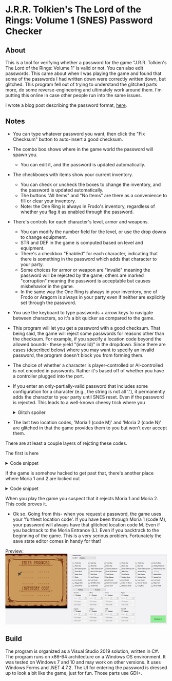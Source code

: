 # J.R.R. Tolkien's The Lord of the Rings: Volume 1 (SNES) Password Checker

## About
This is a tool for verifying whether a password for the game "J.R.R. Tolkien's The Lord of the Rings: Volume 1" is valid or not. You can also edit passwords. This came about when I was playing the game and found that some of the passwords I had written down were correctly written down, but glitched. This program fell out of trying to understand the glitched parts more, do some reverse-engineering and ultimately work around them. I'm putting this online in case other people run into the same issues.

I wrote a blog post describing the password format, [here](http://cml-a.com/content/2021/03/31/lord-of-the-rings-snes-password-format/).


## Notes
* You can type whatever password you want, then click the "Fix Checksum" button to auto-insert a good checksum.

* The combo box shows where in the game world the password will spawn you.
  * You can edit it, and the password is updated automatically.

* The checkboxes with items show your current inventory.
  * You can check or uncheck the boxes to change the inventory, and the password is updated automatically.
  * The buttons "All Items" and "No Items" are there as a convenience to fill or clear your inventory.
  * Note: the One Ring is always in Frodo's inventory, regardless of whether you flag it as enabled through the password.
  
* There's controls for each character's level, armor and weapons.
  * You can modify the number field for the level, or use the drop downs to change equipment.
  * STR and DEF in the game is computed based on level and equipment.
  * There's a checkbox "Enabled" for each character, indicating that there is something in the password which adds that character to your party.
  * Some choices for armor or weapon are "invalid" meaning the password will be rejected by the game; others are marked "corruption" meaning the password is acceptable but causes misbehavior in the game.
  * In the same way the One Ring is always in your inventory, one of Frodo or Aragorn is always in your party even if neither are explicitly set through the password.
  
* You use the keyboard to type passwords + arrow keys to navigate between characters, so it's a bit quicker as compared to the game.
  
* This program will let you get a password with a good checksum. That being said, the game will reject some passwords for reasons other than the checksum. For example, if you specify a location code beyond the allowed bounds- these yield "(invalid)" in the dropdown. Since there are cases (described below) where you may want to specify an invalid password, the program doesn't block you from forming them.

* The choice of whether a character is player-controlled or AI-controlled is not encoded in passwords. Rather it's based off of whether you have a controller plugged into the port.

* If you enter an only-partially-valid password that includes some configuration for a character (e.g., the string is not all '.'), it permanently adds the character to your party until SNES reset. Even if the password is rejected. This leads to a well-known cheesy trick where you <details> <summary>Glitch spoiler</summary>
can [enter a bad password](https://www.gamespot.com/j-r-r-tolkiens-the-lord-of-the-rings-volume-1/cheats/), press start and hear the "invalid password" noise, then delete it and start the game with all the Fellowship unlocked.
</details>
 
* The last two location codes, 'Moria 1 (code M)' and 'Moria 2 (code N)' are glitched in that the game provides them to you but won't ever accept them. 

There are at least a couple layers of rejcting these codes.

The first is here




<details>
<summary>Code snippet</summary>
<p>

```asm
// Function: ReadPasswordLocationCode()
// Precondition: location code is stored at $81:039C
// Postcondition: stores some location-specific information in 801CCB, 801CCD,	801CC9
//     This includes area numbers.
//     Earlygame areas are high-numbered area numbers. Late-game are low-numbered.
//     For example, Crossroads is 0x12A. Rivendell is 0x138. The Moria Entrance is 0xEF. Moria 1 is 0x51. And Moria 2 is 0x0C.

$81/CBEA B9 84 03    LDA $0384,y[$81:039C]   A:FFFF X:FFFF Y:0018 P:envmxdiZC	; Load location code. E.g., the password character 'M', which is 0xA
$81/CBED 29 1F 00    AND #$001F              A:000A X:FFFF Y:0018 P:envmxdizC
$81/CBF0 C9 0A 00    CMP #$000A              A:000A X:FFFF Y:0018 P:envmxdizC	; 										
$81/CBF3 90 02       BCC $02    [$CBF7]      A:000A X:FFFF Y:0018 P:envmxdiZC	; If the password character is equal or creater than 'M' (0xA), fall through 
                                                                              ; to LocationCodeTooHigh. Otherwise, goto LocationCodeOk.

LocationCodeTooHigh:
$81/CBF5 38          SEC                     A:000A X:FFFF Y:0018 P:envmxdiZC
$81/CBF6 6B          RTL                     A:000A X:FFFF Y:0018 P:envmxdiZC	; Bail

LocationCodeOk:
$81/CBF7 85 90       STA $90    [$00:0090]   A:0009 X:FFFF Y:0018 P:eNvmxdizc
$81/CBF9 A5 90       LDA $90    [$00:0090]   A:0009 X:FFFF Y:0018 P:eNvmxdizc
$81/CBFB 0A          ASL A                   A:0009 X:FFFF Y:0018 P:envmxdizc
$81/CBFC AA          TAX                     A:0012 X:FFFF Y:0018 P:envmxdizc

// Store the corresponding codes in the output
$81/CBFD BF 18 CC 81 LDA $81CC18,x[$81:CC2A] A:0012 X:0012 Y:0018 P:envmxdizc
$81/CC01 8F CB 1C 80 STA $801CCB[$80:1CCB]   A:0140 X:0012 Y:0018 P:envmxdizc
$81/CC05 BF 30 CC 81 LDA $81CC30,x[$81:CC42] A:0140 X:0012 Y:0018 P:envmxdizc
$81/CC09 8F CD 1C 80 STA $801CCD[$80:1CCD]   A:00A0 X:0012 Y:0018 P:envmxdizc
$81/CC0D BF 48 CC 81 LDA $81CC48,x[$81:CC5A] A:00A0 X:0012 Y:0018 P:envmxdizc
$81/CC11 8F C9 1C 80 STA $801CC9[$80:1CC9]   A:00EF X:0012 Y:0018 P:envmxdizc

$81/CC15 C8          INY                     A:00EF X:0012 Y:0018 P:envmxdizc
$81/CC16 18          CLC                     A:00EF X:0012 Y:0019 P:envmxdizc
$81/CC17 6B          RTL                     A:00EF X:0012 Y:0019 P:envmxdizc
```

</p>
</details>

If the game is somehow hacked to get past that, there's another place where Moria 1 and 2 are locked out



<details>
<summary>Code snippet</summary>
<p>

```asm
Function: AreaLoadImpl2()
Preconditions: Location codes have been written to 801CCB, 801CCD 801CC9

$81/A377 E2 30       SEP #$30                A:0091 X:0006 Y:0054 P:eNvmxdizc
$81/A379 AF 0E 1D 80 LDA $801D0E[$80:1D0E]   A:0091 X:0006 Y:0054 P:eNvMXdizc
$81/A37D CF 72 03 80 CMP $800372[$80:0372]   A:000A X:0006 Y:0054 P:envMXdizc
$81/A381 F0 76       BEQ $76    [$A3F9]      A:000A X:0006 Y:0054 P:envMXdizC
$81/A383 AF 72 03 80 LDA $800372[$80:0372]   A:000A X:0006 Y:0054 P:envMXdizC
$81/A387 30 70       BMI $70    [$A3F9]      A:0002 X:0006 Y:0054 P:envMXdizC
$81/A389 C2 20       REP #$20                A:0002 X:0006 Y:0054 P:envMXdizC
$81/A38B AF C5 1C 80 LDA $801CC5[$80:1CC5]   A:0002 X:0006 Y:0054 P:envmXdizC	; Load the area number.
										
$81/A38F C9 54 00    CMP #$0054              A:0051 X:0006 Y:0054 P:envmXdizC	; 
$81/A392 B0 52       BCS $52    [$A3E6]      A:0051 X:0006 Y:0054 P:eNvmXdizc	; If area number < 54, fall through to InvalidAreaNumber_TooLow. Otherwise, goto ValidAreaNumber.

InvalidAreaNumber_TooLow:
$81/A394 E2 20       SEP #$20                A:0051 X:0006 Y:0054 P:eNvmXdizc
$81/A396 AF 0E 1D 80 LDA $801D0E[$80:1D0E]   A:0051 X:0006 Y:0054 P:eNvMXdizc
$81/A39A C9 04       CMP #$04                A:000A X:0006 Y:0054 P:envMXdizc
$81/A39C D0 0E       BNE $0E    [$A3AC]      A:000A X:0006 Y:0054 P:envMXdizC
$81/A3AC E2 20       SEP #$20                A:000A X:0006 Y:0054 P:envMXdizC
$81/A3AE A9 00       LDA #$00                A:000A X:0006 Y:0054 P:envMXdizC
$81/A3B0 48          PHA                     A:0000 X:0006 Y:0054 P:envMXdiZC
$81/A3B1 AF 72 03 80 LDA $800372[$80:0372]   A:0000 X:0006 Y:0054 P:envMXdiZC
$81/A3B5 48          PHA                     A:0002 X:0006 Y:0054 P:envMXdizC
$81/A3B6 F4 06 00    PEA $0006               A:0002 X:0006 Y:0054 P:envMXdizC
$81/A3B9 22 02 80 81 JSL $818002[$81:8002]   A:0002 X:0006 Y:0054 P:envMXdizC
$81/A3BD 85 34       STA $34    [$00:0034]   A:FFFF X:00FF Y:00FF P:eNvMXdizc	; Fall through into BadLoop

BadLoop:
$81/A3BF A9 00       LDA #$00                A:FFFF X:00FF Y:00FF P:eNvMXdizc	
$81/A3C1 48          PHA                     A:FF00 X:00FF Y:00FF P:envMXdiZc
$81/A3C2 AF 72 03 80 LDA $800372[$80:0372]   A:FF00 X:00FF Y:00FF P:envMXdiZc
$81/A3C6 48          PHA                     A:FF02 X:00FF Y:00FF P:envMXdizc
$81/A3C7 F4 06 00    PEA $0006               A:FF02 X:00FF Y:00FF P:envMXdizc
$81/A3CA 22 02 80 81 JSL $818002[$81:8002]   A:FF02 X:00FF Y:00FF P:envMXdizc
$81/A3CE C5 34       CMP $34    [$00:0034]   A:FFFF X:00FF Y:00FF P:eNvMXdizc
$81/A3D0 F0 ED       BEQ $ED    [$A3BF]      A:FFFF X:00FF Y:00FF P:envMXdiZC
// This hangs forever :(

ValidAreaIndex:
$81/A3E6 E2 20       SEP #$20                A:00EF X:0002 Y:001C P:envmXdizC		
$81/A3E8 A9 00       LDA #$00                A:00EF X:0002 Y:001C P:envMXdizC
... clipped for brevity
```

</p>
</details>

When you play the game you suspect that it rejects Moria 1 and Moria 2. This code proves it.

* Ok so. Going from this- when you request a password, the game uses your 'furthest location code'. If you have been through Moria 1 (code M), your password will always have that glitched location code M. Even if you backtrack to the Moria Entrance (L). Even if you backtrack to the beginning of the game. This is a very serious problem. Fortunately the save state editor comes in handy for that!

Preview:
![Example image](https://raw.githubusercontent.com/clandrew/lotrpwcheck/master/Images/Usage.gif "Example image.")

## Build
The program is organized as a Visual Studio 2019 solution, written in C#. The program runs on x86-64 architecture on a Windows OS environment. It was tested on Windows 7 and 10 and may work on other versions. It uses Windows Forms and .NET 4.7.2. The UI for entering the password is dressed up to look a bit like the game, just for fun. Those parts use GDI+.
